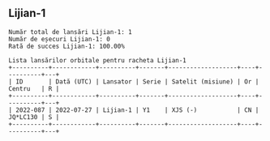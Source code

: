 ## Lijian-1

    Număr total de lansări Lijian-1: 1
    Număr de eșecuri Lijian-1: 0
    Rată de succes Lijian-1: 100.00%
    
    Lista lansărilor orbitale pentru racheta Lijian-1
    +----------+------------+----------+-------+-------------------+----+----------+---+
    | ID       | Dată (UTC) | Lansator | Serie | Satelit (misiune) | Or | Centru   | R |
    +----------+------------+----------+-------+-------------------+----+----------+---+
    | 2022-087 | 2022-07-27 | Lijian-1 | Y1    | XJS (-)           | CN | JQ*LC130 | S |
    +----------+------------+----------+-------+-------------------+----+----------+---+
    

